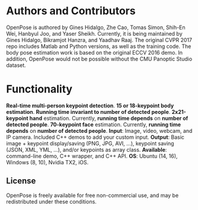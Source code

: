# Authors and Contributors

OpenPose is authored by Gines Hidalgo, Zhe Cao, Tomas Simon, Shih-En Wei, Hanbyul Joo, and Yaser Sheikh. Currently, it is being maintained by Gines Hidalgo, Bikramjot Hanzra, and Yaadhav Raaj. The original CVPR 2017 repo includes Matlab and Python versions, as well as the training code. The body pose estimation work is based on the original ECCV 2016 demo.
In addition, OpenPose would not be possible without the CMU Panoptic Studio dataset.

# Functionality

**Real-time multi-person keypoint detection**.
**15 or 18-keypoint body estimation**. **Running time invariant to number of detected people**.
**2x21-keypoint hand** estimation. Currently, **running time depends** on **number of detected people**.
**70-keypoint face** estimation. Currently, **running time depends** on **number of detected people**.
**Input**: Image, video, webcam, and IP camera. Included C++ demos to add your custom input.
**Output**: Basic image + keypoint display/saving (PNG, JPG, AVI, ...), keypoint saving (JSON, XML, YML, ...), and/or keypoints as array class.
**Available**: command-line demo, C++ wrapper, and C++ API.
**OS**: Ubuntu (14, 16), Windows (8, 10), Nvidia TX2, iOS.

## License

OpenPose is freely available for free non-commercial use, and may be redistributed under these conditions.

